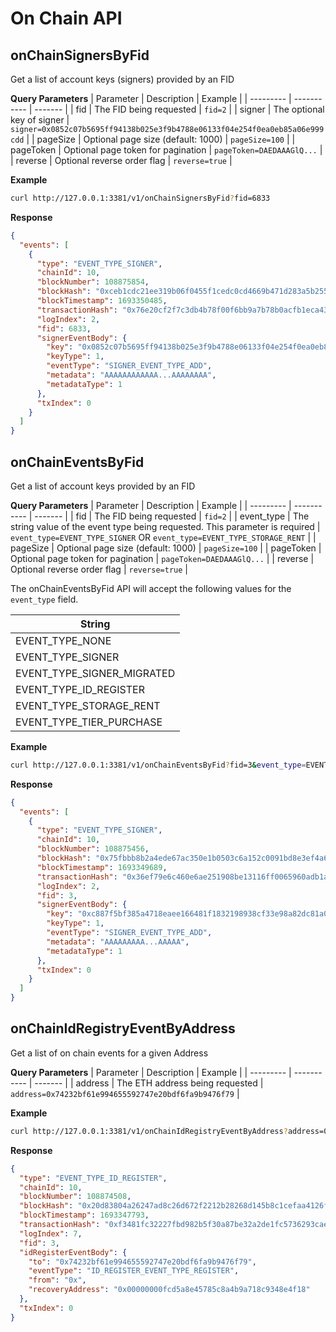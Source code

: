 # On Chain API

## onChainSignersByFid

Get a list of account keys (signers) provided by an FID

**Query Parameters**
| Parameter | Description | Example |
| --------- | ----------- | ------- |
| fid | The FID being requested | `fid=2` |
| signer | The optional key of signer | `signer=0x0852c07b5695ff94138b025e3f9b4788e06133f04e254f0ea0eb85a06e999cdd` |
| pageSize | Optional page size (default: 1000) | `pageSize=100` |
| pageToken | Optional page token for pagination | `pageToken=DAEDAAAGlQ...` |
| reverse | Optional reverse order flag | `reverse=true` |

**Example**

```bash
curl http://127.0.0.1:3381/v1/onChainSignersByFid?fid=6833
```

**Response**

```json
{
  "events": [
    {
      "type": "EVENT_TYPE_SIGNER",
      "chainId": 10,
      "blockNumber": 108875854,
      "blockHash": "0xceb1cdc21ee319b06f0455f1cedc0cd4669b471d283a5b2550b65aba0e0c1af0",
      "blockTimestamp": 1693350485,
      "transactionHash": "0x76e20cf2f7c3db4b78f00f6bb9a7b78b0acfb1eca4348c1f4b5819da66eb2bee",
      "logIndex": 2,
      "fid": 6833,
      "signerEventBody": {
        "key": "0x0852c07b5695ff94138b025e3f9b4788e06133f04e254f0ea0eb85a06e999cdd",
        "keyType": 1,
        "eventType": "SIGNER_EVENT_TYPE_ADD",
        "metadata": "AAAAAAAAAAAA...AAAAAAAA",
        "metadataType": 1
      },
      "txIndex": 0
    }
  ]
}
```

## onChainEventsByFid

Get a list of account keys provided by an FID

**Query Parameters**
| Parameter | Description | Example |
| --------- | ----------- | ------- |
| fid | The FID being requested | `fid=2` |
| event_type | The string value of the event type being requested. This parameter is required | `event_type=EVENT_TYPE_SIGNER` OR `event_type=EVENT_TYPE_STORAGE_RENT` |
| pageSize | Optional page size (default: 1000) | `pageSize=100` |
| pageToken | Optional page token for pagination | `pageToken=DAEDAAAGlQ...` |
| reverse | Optional reverse order flag | `reverse=true` |

The onChainEventsByFid API will accept the following values for the `event_type` field.

| String                     |
| -------------------------- |
| EVENT_TYPE_NONE            |
| EVENT_TYPE_SIGNER          |
| EVENT_TYPE_SIGNER_MIGRATED |
| EVENT_TYPE_ID_REGISTER     |
| EVENT_TYPE_STORAGE_RENT    |
| EVENT_TYPE_TIER_PURCHASE   |

**Example**

```bash
curl http://127.0.0.1:3381/v1/onChainEventsByFid?fid=3&event_type=EVENT_TYPE_SIGNER
```

**Response**

```json
{
  "events": [
    {
      "type": "EVENT_TYPE_SIGNER",
      "chainId": 10,
      "blockNumber": 108875456,
      "blockHash": "0x75fbbb8b2a4ede67ac350e1b0503c6a152c0091bd8e3ef4a6927d58e088eae28",
      "blockTimestamp": 1693349689,
      "transactionHash": "0x36ef79e6c460e6ae251908be13116ff0065960adb1ae032b4cc65a8352f28952",
      "logIndex": 2,
      "fid": 3,
      "signerEventBody": {
        "key": "0xc887f5bf385a4718eaee166481f1832198938cf33e98a82dc81a0b4b81ffe33d",
        "keyType": 1,
        "eventType": "SIGNER_EVENT_TYPE_ADD",
        "metadata": "AAAAAAAAA...AAAAA",
        "metadataType": 1
      },
      "txIndex": 0
    }
  ]
}
```

## onChainIdRegistryEventByAddress

Get a list of on chain events for a given Address

**Query Parameters**
| Parameter | Description | Example |
| --------- | ----------- | ------- |
| address | The ETH address being requested | `address=0x74232bf61e994655592747e20bdf6fa9b9476f79` |

**Example**

```bash
curl http://127.0.0.1:3381/v1/onChainIdRegistryEventByAddress?address=0x74232bf61e994655592747e20bdf6fa9b9476f79
```

**Response**

```json
{
  "type": "EVENT_TYPE_ID_REGISTER",
  "chainId": 10,
  "blockNumber": 108874508,
  "blockHash": "0x20d83804a26247ad8c26d672f2212b28268d145b8c1cefaa4126f7768f46682e",
  "blockTimestamp": 1693347793,
  "transactionHash": "0xf3481fc32227fbd982b5f30a87be32a2de1fc5736293cae7c3f169da48c3e764",
  "logIndex": 7,
  "fid": 3,
  "idRegisterEventBody": {
    "to": "0x74232bf61e994655592747e20bdf6fa9b9476f79",
    "eventType": "ID_REGISTER_EVENT_TYPE_REGISTER",
    "from": "0x",
    "recoveryAddress": "0x00000000fcd5a8e45785c8a4b9a718c9348e4f18"
  },
  "txIndex": 0
}
```
